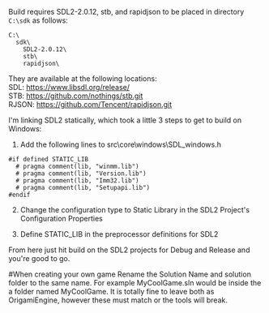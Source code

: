 Build requires SDL2-2.0.12, stb, and rapidjson to be placed in directory `C:\sdk` as follows:

```
C:\
  sdk\
    SDL2-2.0.12\
    stb\
    rapidjson\
```

They are available at the following locations:  
SDL:   https://www.libsdl.org/release/  
STB:   https://github.com/nothings/stb.git  
RJSON: https://github.com/Tencent/rapidjson.git  


I'm linking SDL2 statically, which took a little 3 steps to get to build on Windows:

1. Add the following lines to src\core\windows\SDL_windows.h


```
#if defined STATIC_LIB
  # pragma comment(lib, "winmm.lib")
  # pragma comment(lib, "Version.lib")
  # pragma comment(lib, "Imm32.lib")
  # pragma comment(lib, "Setupapi.lib")
#endif
```

2. Change the configuration type to Static Library in the SDL2 Project's Configuration Properties

3. Define STATIC_LIB in the preprocessor definitions for SDL2

From here just hit build on the SDL2 projects for Debug and Release and you're good to go.

#When creating your own game
Rename the Solution Name and solution folder to the same name. For example MyCoolGame.sln would be inside the a folder named MyCoolGame. It is totally fine to leave both as OrigamiEngine, however these must match or the tools will break.